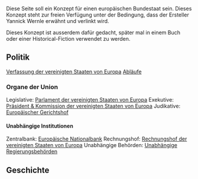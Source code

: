 Diese Seite soll ein Konzept für einen europäischen Bundestaat sein.
Dieses Konzept steht zur freien Verfügung unter der Bedingung, dass der Ersteller Yannick Wernle erwähnt und verlinkt wird.

Dieses Konzept ist ausserdem dafür gedacht, später mal in einem Buch oder einer Historical-Fiction verwendet zu werden.

## Politik
[Verfassung der vereinigten Staaten von Europa](/Politics/Verfassung.md)
[Abläufe](/Politics/Procedures/Ablaeufe.md)

### Organe der Union
Legislative: [Parlament der vereinigten Staaten von Europa](/Politics/Legislature/Legislative.md)
Exekutive: [Präsident & Kommission der vereinigten Staaten von Europa](/Politics/Executive/Exekutive.md)
Judikative: [Europäischer Gerichtshof](/Politics/Judicative/Judikative.md)

#### Unabhängige Institutionen
Zentralbank: [Europäische Nationalbank](/Politics/Independent/Nationalbank.md)
Rechnungshof: [Rechnungshof der vereinigten Staaten von Europa](/Politics/Independent/Rechnungshof.md)
Unabhängige Behörden: [Unabhängige Regierungsbehörden](/Politics/Independent/UnabhaengigeBehoerden.md)

## Geschichte